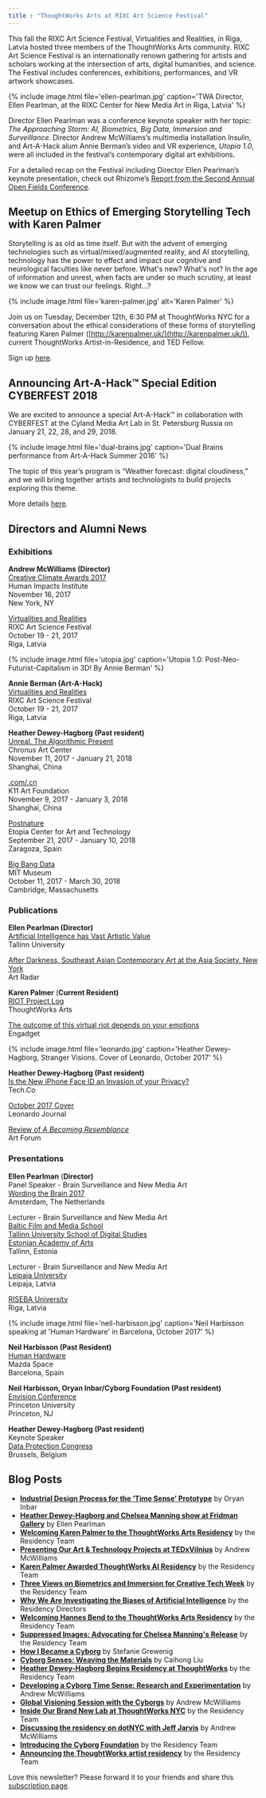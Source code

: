 ```yaml
---
title : "ThoughtWorks Arts at RIXC Art Science Festival"
---
```


This fall the RIXC Art Science Festival, Virtualities and Realities, in Riga, Latvia hosted three members of the ThoughtWorks Arts community. RIXC Art Science Festival is an internationally renown gathering for artists and scholars working at the intersection of arts, digital humanities, and science. The Festival includes conferences, exhibitions, performances, and VR artwork showcases.

{% include image.html file='ellen-pearlman.jpg'
   caption='TWA Director, Ellen Pearlman, at the RIXC Center for New Media Art in Riga, Latvia' %}

Director Ellen Pearlman was a conference keynote speaker with her topic: _The Approaching Storm: AI, Biometrics, Big Data, Immersion and Surveillance._ Director Andrew McWilliams’s multimedia installation _Insulin_, and Art-A-Hack alum Annie Berman’s video and VR experience, _Utopia 1.0_, were all included in the festival’s contemporary digital art exhibitions.

<!--excerpt-ends-->

For a detailed recap on the Festival including Director Ellen Pearlman’s keynote presentation, check out Rhizome’s [Report from the Second Annual Open Fields Conference](http://rhizome.org/editorial/2017/nov/27/report-from-the-second-annual-open-fields-conference/).

## Meetup on Ethics of Emerging Storytelling Tech with Karen Palmer

Storytelling is as old as time itself. But with the advent of emerging technologies such as virtual/mixed/augmented reality, and AI storytelling, technology has the power to effect and impact our cognitive and neurological faculties like never before. What's new? What's not? In the age of information and unrest, when facts are under so much scrutiny, at least we know we can trust our feelings. Right...?

{% include image.html file='karen-palmer.jpg'
   alt='Karen Palmer' %}

Join us on Tuesday, December 12th, 6:30 PM at ThoughtWorks NYC for a conversation about the ethical considerations of these forms of storytelling featuring Karen Palmer ([http://karenpalmer.uk/](http://karenpalmer.uk/)), current ThoughtWorks Artist-in-Residence, and TED Fellow.

Sign up [here](https://www.meetup.com/Ethical-Tech/events/243577410/).

## Announcing Art-A-Hack™ Special Edition CYBERFEST 2018

We are excited to announce a special Art-A-Hack™ in collaboration with CYBERFEST at the Cyland Media Art Lab in St. Petersburg Russia on January 21, 22, 28, and 29, 2018.

{% include image.html file='dual-brains.jpg'
   caption='Dual Brains performance from Art-A-Hack Summer 2016' %}

The topic of this year’s program is “Weather forecast: digital cloudiness,” and we will bring together artists and technologists to build projects exploring this theme.

More details [here](https://artahack.io/winter-2018/call/).

## Directors and Alumni News

### Exhibitions

**Andrew McWilliams (Director)**  
[Creative Climate Awards 2017](https://www.humanimpactsinstitute.org/cca2017)  
Human Impacts Institute  
November 16, 2017  
New York, NY  

[Virtualities and Realities](http://virtualitiesandrealities.rixc.org/21-2/)  
RIXC Art Science Festival  
October 19 - 21, 2017  
Riga, Latvia

{% include image.html file='utopia.jpg'
   caption='Utopia 1.0: Post-Neo-Futurist-Capitalism in 3D! By Annie Berman' %}

**Annie Berman (Art-A-Hack)**  
[Virtualities and Realities](http://virtualitiesandrealities.rixc.org/10-2/)  
RIXC Art Science Festival  
October 19 - 21, 2017  
Riga, Latvia  

**Heather Dewey-Hagborg (Past resident)**  
[Unreal. The Algorithmic Present](http://www.chronusartcenter.org/en/unreal/)  
Chronus Art Center  
November 11, 2017 - January 21, 2018  
Shanghai, China  

[.com/.cn](http://www.k11artfoundation.org/en/programme/com-cn-shanghai/)  
K11 Art Foundation  
November 9, 2017 - January 3, 2018  
Shanghai, China  

[Postnature](http://www.fundacionzcc.org/en/news/art-biotechnology-etopia-2338.html)  
Etopia Center for Art and Technology  
September 21, 2017 - January 10, 2018  
Zaragoza, Spain  

[Big Bang Data](https://mitmuseum.mit.edu/bigbangdata)  
MIT Museum  
October 11, 2017 - March 30, 2018  
Cambridge, Massachusetts

### Publications

**Ellen Pearlman (Director)**  
[Artificial Intelligence has Vast Artistic Value](http://media.tlu.ee/artificial-intelligence-has-vast-artistic-value/)  
Tallinn University  

[After Darkness, Southeast Asian Contemporary Art at the Asia Society, New York](http://artradarjournal.com/2017/11/19/after-darkness-southeast-asian-contemporary-art-at-asia-society-new-york/)  
Art Radar  

**Karen Palmer** (**Current Resident)**  
[RIOT Project Log](https://riot.thoughtworksarts.io/)  
ThoughtWorks Arts  

[The outcome of this virtual riot depends on your emotions](https://www.engadget.com/2017/10/13/riot-2-interactive-film-karen-palmer-interview/)  
Engadget

{% include image.html file='leonardo.jpg'
   caption='Heather Dewey-Hagborg, Stranger Visions. Cover of Leonardo, October 2017' %}

**Heather Dewey-Hagborg (Past resident)**  
[Is the New iPhone Face ID an Invasion of your Privacy?](https://tech.co/new-iphone-x-face-id-invasion-privacy-2017-10)  
Tech.Co  

[October 2017 Cover](https://www.leonardo.info/journal-issue/leonardo/50/5)  
Leonardo Journal  

[Review of _A Becoming Resemblance_](https://www.artforum.com/inprint/issue=201709&id=71799)  
Art Forum

### Presentations

**Ellen Pearlman** (**Director)**  
Panel Speaker - Brain Surveillance and New Media Art  
[Wording the Brain 2017](https://worldingthebrain2017.com/)  
Amsterdam, The Netherlands  

Lecturer - Brain Surveillance and New Media Art  
[Baltic Film and Media School](http://www.tlu.ee/bfm/)  
[Tallinn University School of Digital Studies](http://www.tlu.ee/en/School-of-Digital-Technologies)  
[Estonian Academy of Arts](https://www.artun.ee/en/home/)  
Tallinn, Estonia  

Lecturer - Brain Surveillance and New Media Art  
[Leipaja University](https://www.liepu.lv/en/)  
Leipaja, Latvia  

[RISEBA University](http://www.riseba.lv/en)  
Riga, Latvia

{% include image.html file='neil-harbisson.jpg'
   caption='Neil Harbisson speaking at &#39;Human Hardware&#39; in Barcelona, October 2017' %}

**Neil Harbisson (Past Resident)**  
[Human Hardware](https://www.mazda.es/noticias/mazda-rebels/cyborg-neil-harbisson/)  
Mazda Space  
Barcelona, Spain

**Neil Harbisson, Oryan Inbar/Cyborg Foundation (Past resident)**  
[Envision Conference](https://envision-conference.com/#about)  
Princeton University  
Princeton, NJ  

**Heather Dewey-Hagborg (Past resident)**  
Keynote Speaker  
[Data Protection Congress](https://iapp.org/conference/iapp-europe-data-protection-congress/)  
Brussels, Belgium

## Blog Posts

*   [**Industrial Design Process for the ‘Time Sense’ Prototype**](https://thoughtworksarts.io/blog/industrial-design-time-sense-prototype/) by Oryan Inbar
*   [**Heather Dewey-Hagborg and Chelsea Manning show at Fridman Gallery**](https://thoughtworksarts.io/blog/heather-chelsea-show-fridman/) by Ellen Pearlman
*   [**Welcoming Karen Palmer to the ThoughtWorks Arts Residency**](https://thoughtworksarts.io/blog/welcoming-karen-palmer/) by the Residency Team
*   [**Presenting Our Art & Technology Projects at TEDxVilnius**](https://thoughtworksarts.io/blog/presenting-our-work-tedx/) by Andrew McWilliams
*   [**Karen Palmer Awarded ThoughtWorks AI Residency**](https://thoughtworksarts.io/blog/karen-palmer-ai-residency/) by the Residency Team
*   [**Three Views on Biometrics and Immersion for Creative Tech Week**](https://thoughtworksarts.io/blog/three-views-biometrics-immersion/) by the Residency Team
*   [**Why We Are Investigating the Biases of Artificial Intelligence**](https://thoughtworksarts.io/blog/why-we-are-investigating-biases-artificial-intelligence/) by the Residency Directors
*   [**Welcoming Hannes Bend to the ThoughtWorks Arts Residency**](https://thoughtworksarts.io/blog/welcoming-hannes-bend/) by the Residency Team
*   [**Suppressed Images: Advocating for Chelsea Manning's Release**](https://thoughtworksarts.io/blog/suppressed-images-picturing-chelsea-manning/) by the Residency Team
*   [**How I Became a Cyborg**](https://thoughtworksarts.io/blog/how-i-became-a-cyborg/) by Stefanie Grewenig
*   [**Cyborg Senses: Weaving the Materials**](https://thoughtworksarts.io/blog/cyborg-senses-weaving-materials/) by Caihong Liu
*   [**Heather Dewey-Hagborg Begins Residency at ThoughtWorks**](https://thoughtworksarts.io/blog/introducing-heather-dewey-hagborg/) by the Residency Team
*   [**Developing a Cyborg Time Sense: Research and Experimentation**](https://thoughtworksarts.io/blog/team-gets-started-on-research/) by Andrew McWilliams
*   [**Global Visioning Session with the Cyborgs**](https://thoughtworksarts.io/blog/visioning-session-with-the-cyborgs/) by Andrew McWilliams
*   [**Inside Our Brand New Lab at ThoughtWorks NYC**](https://thoughtworksarts.io/blog/inside-our-brand-new-hack-lab/) by the Residency Team
*   [**Discussing the residency on dotNYC with Jeff Jarvis**](https://thoughtworksarts.io/blog/appearance-on-dotnyc/) by Andrew McWilliams
*   [**Introducing the Cyborg Foundation**](https://thoughtworksarts.io/blog/introducing-cyborg-foundation/) by the Residency Team
*   [**Announcing the ThoughtWorks artist residency**](https://thoughtworksarts.io/blog/announcing-the-program/) by the Residency Team

Love this newsletter? Please forward it to your friends and share this [subscription page](https://thoughtworksarts.io/newsletters/).